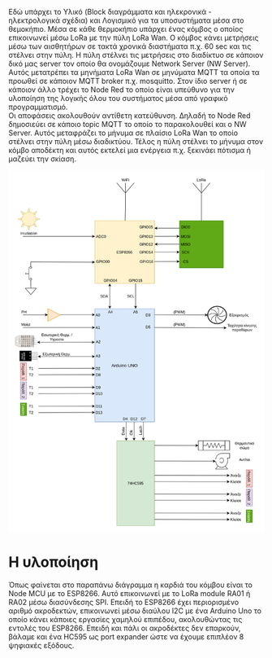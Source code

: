 Εδώ υπάρχει το Υλικό (Block διαγράμματα και ηλεκρονικά - ηλεκτρολογικά σχέδια) και Λογισμικό για τα υποσυστήματα μέσα στο θεμοκήπιο.
Μέσα σε κάθε θερμοκήπιο υπάρχει ένας κόμβος ο οποίος επικοινωνεί μέσω LoRa με την πύλη LoRa Wan. Ο κόμβος κάνει μετρήσεις μέσω των αισθητήρων σε τακτά χρονικά διαστήματα π.χ. 60 sec και τις στέλνει στην πύλη. Η πύλη στέλνει τις μετρήσεις στο διαδίκτυο σε κάποιον δικό μας server τον οποίο θα ονομάζουμε Network Server (NW Server). Αυτός μετατρέπει τα μηνήματα LoRa Wan σε μηνύματα MQTT τα οποία τα προωθεί σε κάποιον MQTT broker π.χ. mosquitto. Στον ίδιο server ή σε κάποιον άλλο τρέχει το Node Red το οποίο είναι υπεύθυνο για την υλοποίηση της λογικής όλου του συστήματος μέσα από γραφικό προγραμματισμό.<br>
Οι αποφάσεις ακολουθούν αντίθετη κατεύθυνση. Δηλαδή το Node Red δημοσιεύει σε κάποιο topic MQTT το οποίο το παρακολουθεί και ο NW Server. Αυτός μεταφράζει το μήνυμα σε πλαίσιο LoRa Wan το οποίο στέλνει στην πύλη μέσω διαδικτύου. Τέλος η πύλη στέλνει το μήνυμα στον κόμβο αποδέκτη και αυτός εκτελεί μια ενέργεια π.χ. ξεκινάει πότισμα ή μαζεύει την σκίαση.<br>
<p align="center"><img src="https://github.com/stav98/ETHIC/blob/master/Thermo_Node/ethic1.png" width="700"></p>

Η υλοποίηση
===========
Όπως φαίνεται στο παραπάνω διάγραμμα η καρδιά του κόμβου είναι το Node MCU με το ESP8266. Αυτό επικοινωνεί με το LoRa module RA01 ή RA02 μέσω διασύνδεσης SPI. Επειδή το ESP8266 έχει περιορισμένο αριθμό ακροδεκτών, επικοινωνεί μέσω διαύλου I2C με ένα Arduino Uno το οποίο κάνει κάποιες εργασίες χαμηλού επιπέδου, ακολουθώντας τις εντολές του ESP8266. Επειδή και πάλι οι ακροδέκτες δεν επαρκούν, βάλαμε και ένα HC595 ως port expander ώστε να έχουμε επιπλέον 8 ψηφιακές εξόδους.
